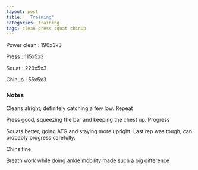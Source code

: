 ```yaml
---
layout: post
title:  'Training'
categories: training
tags: clean press squat chinup
---
```


Power clean :   190x3x3

Press   :   115x5x3

Squat   :   220x5x3

Chinup  :   55x5x3

### Notes

Cleans alright, definitely catching a few low. Repeat

Press good, squeezing the bar and keeping the chest up. Progress

Squats better, going ATG and staying more upright. Last rep was tough, can probably progress carefully.

Chins fine

Breath work while doing ankle mobility made such a big difference
